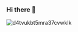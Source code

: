 ### Hi there 👋
![d4tvukbt5mra37cvwklk](https://user-images.githubusercontent.com/102978970/196908384-0752e33a-cc5e-4aea-9137-cf3d6157ad3d.gif)
